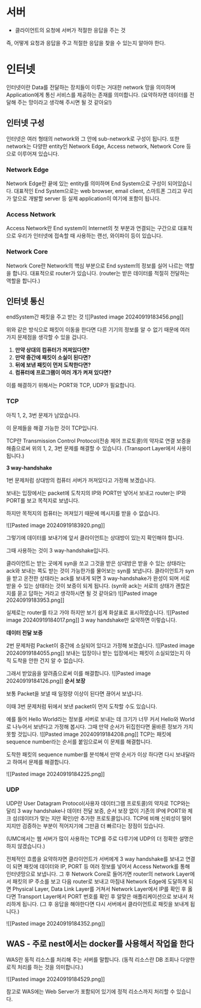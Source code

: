 
# 서버

- 클라이언트의 요청에 서버가 적절한 응답을 주는 것

즉, 어떻게 요청과 응답을 주고 적절한 응답을 찾을 수 있는지 알아야 한다.

# 인터넷

인터넷이란 Data를 전달하는 장치들이 이루는 거대한 network 망을 의미하며 Application에게 통신 서비스를 제공하는 존재를 의미합니다. (요약하자면 데이터를 전달해 주는 망이라고 생각해 주시면 될 것 같아요!)

## 인터넷 구성

인터넷은 여러 형태의 network와 그 안에 sub-network로 구성이 됩니다. 또한 network는 다양한 entity인 Network Edge, Access network, Network Core 등으로 이루어져 있습니다.

### Network Edge

Network Edge란 끝에 있는 entity를 의미하며 End System으로 구성이 되어있습니다. 대표적인 End System으로는 web browser, email client, 스마트폰 그리고 우리가 앞으로 개발할 server 등 실제 application이 여기에 포함이 됩니다.

### Access Network

Access Network란 End system이 Internet의 첫 부분과 연결되는 구간으로 대표적으로 우리가 인터넷에 접속할 때 사용하는 랜선, 와이파이 등이 있습니다.

### Network Core

Network Core란 Network의 핵심 부분으로 End system의 정보를 실어 나르는 역할을 합니다. 대표적으로 router가 있습니다. (router는 받은 데이터를 적절히 전달하는 역할을 합니다.)


## 인터넷 통신

endSystem간 패킷을 주고 받는 것
![[Pasted image 20240919183456.png]]

위와 같은 방식으로 패킷이 이동을 한다면 다른 기기의 정보를 알 수 없기 때문에 여러 가지 문제점을 생각할 수 있을 겁니다.

1. **만약 상대의 컴퓨터가 꺼져있다면?**
2. **만약 중간에 패킷이 소실이 된다면?**
3. **뒤에 보낸 패킷이 먼저 도착한다면?**
4. **컴퓨터에 프로그램이 여러 개가 켜져 있다면?**

이를 해결하기 위해서는 PORT와 TCP, UDP가 필요합니다.

### TCP

아직 1, 2, 3번 문제가 남았습니다.

이 문제들을 해결 가능한 것이 TCP입니다.

TCP란 Transmission Control Protocol(전송 제어 프로토콜)의 약자로 연결 보증을 해줌으로써 위의 1, 2, 3번 문제를 해결할 수 있습니다. (Transport Layer에서 사용이 됩니다.)

**3 way-handshake**

1번 문제처럼 상대방의 컴퓨터 서버가 꺼져있다고 가정해 보겠습니다.

보내는 입장에서는 packet에 도착지의 IP와 PORT만 넣어서 보내고 router는 IP와 PORT를 보고 목적지로 보냅니다.

하지만 목적지의 컴퓨터는 꺼져있기 때문에 메시지를 받을 수 없습니다.

![[Pasted image 20240919183920.png]]

그렇기에 데이터를 보내기에 앞서 클라이언트는 상대방이 있는지 확인해야 합니다.

그때 사용하는 것이 3 way-handshake입니다.

클라이언트는 받는 곳에게 syn을 쏘고 그것을 받은 상대방은 받을 수 있는 상태라는 ack와 보내는 쪽도 받는 것이 가능한가를 물어보는 syn를 보냅니다. 클라이언트가 syn을 받고 온전한 상태라는 ack를 보내게 되면 3 way-handshake가 완성이 되며 서로 받을 수 있는 상태라는 것이 보증이 되게 됩니다. (syn와 ack는 서로의 상태가 괜찮은 지를 묻고 답하는 거라고 생각하시면 될 것 같아요!)
![[Pasted image 20240919183953.png]]

실제로는 router를 타고 가야 하지만 보기 쉽게 화살표로 표시하였습니다.
![[Pasted image 20240919184017.png]]
3 way handshake만 요약하면 이렇습니다.

**데이터 전달 보증**

2번 문제처럼 Packet이 중간에 소실되어 있다고 가정해 보겠습니다.
![[Pasted image 20240919184055.png]]
보내는 입장이나 받는 입장에서는 패킷이 소실되었는지 아직 도착을 안한 건지 알 수 없습니다.

그래서 받았음을 알려줌으로써 이를 해결합니다.
![[Pasted image 20240919184126.png]]
**순서 보장**

보통 Packet을 보낼 때 일정량 이상이 된다면 끊어서 보냅니다.

이때 3번 문제처럼 뒤에서 보낸 packet이 먼저 도착할 수도 있습니다.

예를 들어 Hello World라는 정보를 서버로 보내는 데 크기가 너무 커서 Hello와 World로 나누어서 보낸다고 가정해 봅시다. 그때 만약 순서가 뒤집힌다면 올바른 정보가 가지 못할 것입니다.
![[Pasted image 20240919184208.png]]
TCP는 패킷에 sequence number라는 순서를 붙임으로써 이 문제를 해결합니다.

도착한 패킷의 sequence number를 분석해서 만약 순서가 이상 하다면 다시 보내달라고 하여서 문제를 해결합니다.

![[Pasted image 20240919184225.png]]

### UDP

UDP란 User Datagram Protocol(사용자 데이터그램 프로토콜)의 약자로 TCP와는 달리 3 way handshake나 데이터 전달 보증, 순서 보장 없이 기존의 IP에 PORT와 체크 섬(데이터가 맞는 지만 확인)만 추가한 프로토콜입니다. TCP에 비해 신뢰성이 떨어지지만 검증하는 부분이 적어지기에 그만큼 더 빠르다는 장점이 있습니다.

(UMC에서는 웹 서버가 많이 사용하는 TCP를 주로 다루기에 UDP의 더 정확한 설명은 하지 않겠습니다.)

전체적인 흐름을 요약하자면 클라이언트가 서버에게 3 way handshake를 보내고 연결이 되면 패킷에 데이터와 IP, PORT 등 여러 정보를 넣어서 Access Network를 통해 인터넷망으로 보냅니다. 그 후 Network Core로 들어가면 router의 network Layer에서 패킷의 IP 주소를 보고 다음 router로 보내고 마침내 Network Edge에 도달하게 되면 Physical Layer, Data Link Layer를 거쳐서 Network Layer에서 IP를 확인 후 옳다면 Transport Layer에서 PORT 번호를 확인 후 알맞은 애플리케이션으로 보내서 처리하게 됩니다. (그 후 응답을 해야한다면 다시 서버에서 클라이언트로 패킷을 보내게 됩니다.)

![[Pasted image 20240919184352.png]]

## WAS - 주로 nest에서는 docker를 사용해서 작업을 한다

WAS란 동적 리소스를 처리해 주는 서버를 말합니다. (동적 리소스란 DB 조회나 다양한 로직 처리를 하는 것을 의미합니다.)

![[Pasted image 20240919184529.png]]

참고로 WAS에는 Web Server가 포함되어 있기에 정적 리소스까지 처리할 수 있습니다.